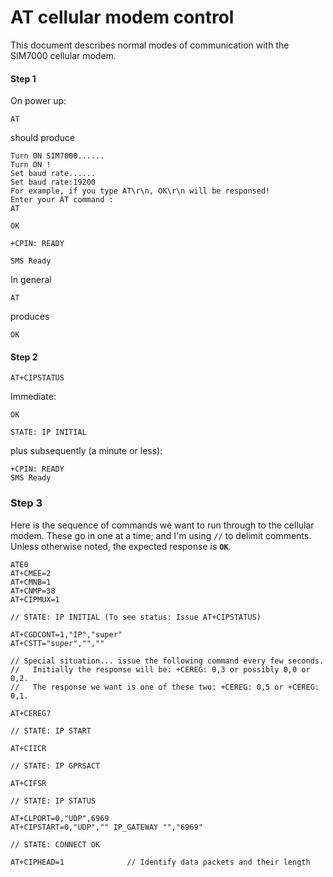 # AT cellular modem control

This document describes normal modes of communication with the SIM7000 cellular modem.


#### Step 1


On power up:
```
AT
```
should produce 

```
Turn ON SIM7000......
Turn ON !
Set baud rate......
Set baud rate:19200
For example, if you type AT\r\n, OK\r\n will be responsed!
Enter your AT command :
AT

OK

+CPIN: READY

SMS Ready
```

In general 

```
AT
```
produces

```
OK
```

#### Step 2



```
AT+CIPSTATUS
```

Immediate:

```
OK

STATE: IP INITIAL
```

plus subsequently (a minute or less): 

```
+CPIN: READY
SMS Ready
```


### Step 3

Here is the sequence of commands we want to run through to the cellular modem.
These go in one at a time; and I'm using `//` to delimit comments. Unless
otherwise noted, the expected response is **`OK`**.


```
ATE0
AT+CMEE=2
AT+CMNB=1
AT+CNMP=38
AT+CIPMUX=1

// STATE: IP INITIAL (To see status: Issue AT+CIPSTATUS)

AT+CGDCONT=1,"IP","super"
AT+CSTT="super","",""

// Special situation... issue the following command every few seconds.
//   Initially the response will be: +CEREG: 0,3 or possibly 0,0 or 0,2.
//   The response we want is one of these two: +CEREG: 0,5 or +CEREG: 0,1.

AT+CEREG?

// STATE: IP START

AT+CIICR

// STATE: IP GPRSACT

AT+CIFSR
      
// STATE: IP STATUS

AT+CLPORT=0,"UDP",6969
AT+CIPSTART=0,"UDP","" IP_GATEWAY "","6969"
      
// STATE: CONNECT OK

AT+CIPHEAD=1              // Identify data packets and their length
```


